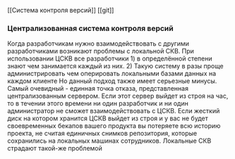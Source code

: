 [[Система контроля версий]] [[git]]

### Централизованная система контроля версий
Когда разработчикам нужно взаимодействовать с другими разработчиками возникают проблемы с локальной СКВ.
При использовании ЦСКВ все разработчики 1) в определённой степени знают чем занимается каждый из них. 2) Такую систему в разы проще администрировать чем оперировать локальными базами данных на каждом клиенте
Но данный подход также имеет серьезные минусы. 
Самый очевидный - единная точка отказа, представленная централизованным сервером. Если этот сервер выйдет из строя на час, то в течении этого времени ни один разработчик и ни один администратор не сможет взаимодействовать с ЦСКВ. Если жесткий диск на котором хранится ЦСКВ выйдет из строя и у вас не будет своевременных бекапов вашего продукта вы потеряете всю историю проекта, не считая единичных снимков репозитория, которые сохранились на локальных машинах сотрудников. Локальные СКВ страдают такой-же проблемой